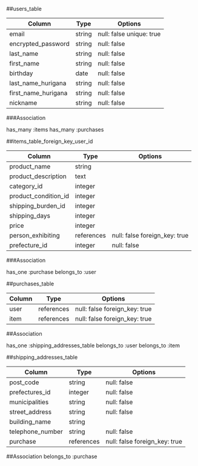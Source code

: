 ##users_table


| Column                    | Type    | Options                 |
| ------------------------- | ------- | ----------------------- |
|email                      |string   | null: false unique: true|
|encrypted_password         |string   | null: false             |
|last_name                  |string   | null: false             |
|first_name                 |string   | null: false             |
|birthday                   |date     | null: false             |
|last_name_hurigana         |string   | null: false             |
|first_name_hurigana        |string   | null: false             |
|nickname                   |string   | null: false             |

###Association

has_many :items
has_many :purchases


##items_table_foreign_key_user_id
 
| Column                           | Type         | Options                     |
| -------------------------------- | ------------ | --------------------------- |
| product_name                     |string        |                             |
| product_description              |text          |                             |
| category_id                      |integer       |                             |
| product_condition_id             |integer       |                             |
| shipping_burden_id               |integer       |                             |
| shipping_days                    |integer       |                             |
| price                            |integer       |                             |
| person_exhibiting                |references    |null: false foreign_key: true|
| prefecture_id                    |integer       |null: false                  |

###Association

has_one :purchase
belongs_to :user

##purchases_table

|Column          |Type      |Options                      |
| -------------- | -------- | --------------------------- |
|user            |references|null: false foreign_key: true|
|item            |references|null: false foreign_key: true|
 
##Association

has_one :shipping_addresses_table
belongs_to :user
belongs_to :item

##shipping_addresses_table

|Column|Type|Options|
| -------------- | -------- | --------------------------- |
|post_code       |string    |null: false                  |
|prefectures_id  |integer   |null: false                  |
|municipalities  |string    |null: false                  |
|street_address  |string    |null: false                  |
|building_name   |string    |                             |
|telephone_number|string    |null: false                  |
|purchase        |references|null: false foreign_key: true|

##Association
belongs_to :purchase